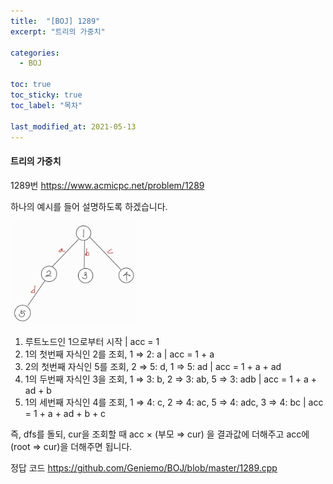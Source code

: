 ```yaml
---
title:  "[BOJ] 1289"
excerpt: "트리의 가중치"

categories:
  - BOJ

toc: true
toc_sticky: true
toc_label: "목차"

last_modified_at: 2021-05-13
---
```


#### 트리의 가중치

1289번 <https://www.acmicpc.net/problem/1289>

하나의 예시를 들어 설명하도록 하겠습니다.

<img src = "/assets/images/boj/1289.jpg" width = "40%" height = "40%">

1. 루트노드인 1으로부터 시작 | acc = 1
2. 1의 첫번째 자식인 2를 조회, 1 ⇒ 2: a | acc = 1 + a
3. 2의 첫번째 자식인 5를 조회, 2 ⇒ 5: d, 1 ⇒ 5: ad | acc = 1 + a + ad
4. 1의 두번째 자식인 3을 조회, 1 ⇒ 3: b, 2 ⇒ 3: ab, 5 ⇒ 3: adb | acc = 1 + a + ad + b
5. 1의 세번째 자식인 4를 조회, 1 ⇒ 4: c, 2 ⇒ 4: ac, 5 ⇒ 4: adc, 3 ⇒ 4: bc | acc = 1 + a + ad + b + c

즉, dfs를 돌되, cur을 조회할 때 acc × (부모 ⇒ cur) 을 결과값에 더해주고 acc에 (root ⇒ cur)을 더해주면 됩니다.

정답 코드 <https://github.com/Geniemo/BOJ/blob/master/1289.cpp>